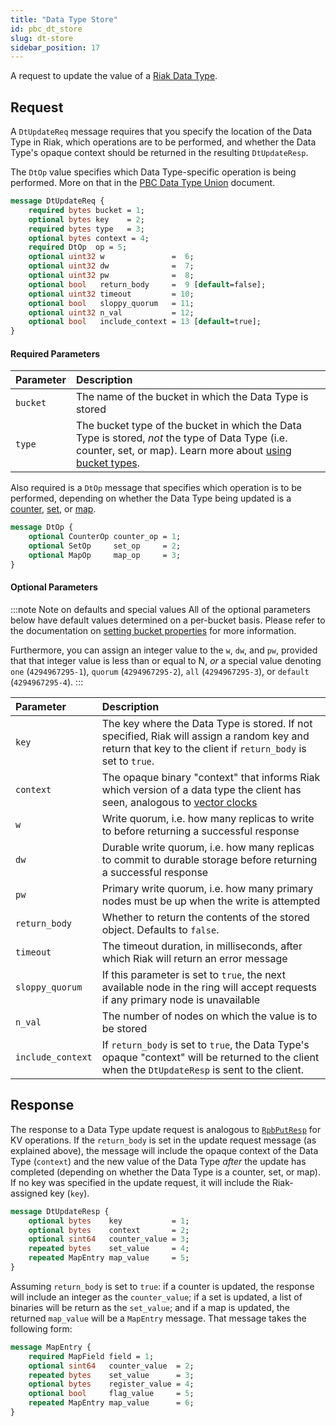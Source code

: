 ```yaml
---
title: "Data Type Store"
id: pbc_dt_store
slug: dt-store
sidebar_position: 17
---
```


A request to update the value of a [Riak Data Type](../../../developing/data-types/index.md).

## Request

A `DtUpdateReq` message requires that you specify the location of the
Data Type in Riak, which operations are to be performed, and whether the
Data Type's opaque context should be returned in the resulting
`DtUpdateResp`.

The `DtOp` value specifies which Data Type-specific operation is being
performed. More on that in the [PBC Data Type Union](../../../developing/api/protocol-buffers/dt-union.md) document.

```protobuf
message DtUpdateReq {
    required bytes bucket = 1;
    optional bytes key    = 2;
    required bytes type   = 3;
    optional bytes context = 4;
    required DtOp  op = 5;
    optional uint32 w               =  6;
    optional uint32 dw              =  7;
    optional uint32 pw              =  8;
    optional bool   return_body     =  9 [default=false];
    optional uint32 timeout         = 10;
    optional bool   sloppy_quorum   = 11;
    optional uint32 n_val           = 12;
    optional bool   include_context = 13 [default=true];
}
```

#### Required Parameters

| Parameter | Description                                                                                                                                                                                                        |
|:----------|:-------------------------------------------------------------------------------------------------------------------------------------------------------------------------------------------------------------------|
| `bucket`  | The name of the bucket in which the Data Type is stored                                                                                                                                                            |
| `type`    | The bucket type of the bucket in which the Data Type is stored, _not_ the type of Data Type (i.e. counter, set, or map). Learn more about [using bucket types](../../../using/cluster-operations/bucket-types.md). |

Also required is a `DtOp` message that specifies which operation is to
be performed, depending on whether the Data Type being updated is a
[counter](../../../developing/api/protocol-buffers/dt-counter-store.md), [set](../../../developing/api/protocol-buffers/dt-set-store.md), or [map](../../../developing/api/protocol-buffers/dt-map-store.md).

```protobuf
message DtOp {
    optional CounterOp counter_op = 1;
    optional SetOp     set_op     = 2;
    optional MapOp     map_op     = 3;
}
```

#### Optional Parameters

:::note Note on defaults and special values
All of the optional parameters below have default values determined on a
per-bucket basis. Please refer to the documentation on [setting bucket properties](./set-bucket-props.md) for more information.

Furthermore, you can assign an integer value to the `w`, `dw`, and
`pw`, provided that that integer value is less than or equal to N, _or_
a special value denoting `one` (`4294967295-1`), `quorum`
(`4294967295-2`), `all` (`4294967295-3`), or `default` (`4294967295-4`).
:::

| Parameter         | Description                                                                                                                                                           |
|:------------------|:----------------------------------------------------------------------------------------------------------------------------------------------------------------------|
| `key`             | The key where the Data Type is stored. If not specified, Riak will assign a random key and return that key to the client if `return_body` is set to `true`.           |
| `context`         | The opaque binary "context" that informs Riak which version of a data type the client has seen, analogous to [vector clocks](../../../learn/glossary.md#vector-clock) |
| `w`               | Write quorum, i.e. how many replicas to write to before returning a successful response                                                                               |
| `dw`              | Durable write quorum, i.e. how many replicas to commit to durable storage before returning a successful response                                                      |
| `pw`              | Primary write quorum, i.e. how many primary nodes must be up when the write is attempted                                                                              |
| `return_body`     | Whether to return the contents of the stored object. Defaults to `false`.                                                                                             |
| `timeout`         | The timeout duration, in milliseconds, after which Riak will return an error message                                                                                  |
| `sloppy_quorum`   | If this parameter is set to `true`, the next available node in the ring will accept requests if any primary node is unavailable                                       |
| `n_val`           | The number of nodes on which the value is to be stored                                                                                                                |
| `include_context` | If `return_body` is set to `true`, the Data Type's opaque "context" will be returned to the client when the `DtUpdateResp` is sent to the client.                     |

## Response

The response to a Data Type update request is analogous to
[`RpbPutResp`](../../../developing/api/protocol-buffers/store-object.md) for KV operations. If the
`return_body` is set in the update request message (as explained above),
the message will include the opaque context of the Data Type (`context`)
and the new value of the Data Type _after_ the update has completed
(depending on whether the Data Type is a counter, set, or map). If no
key was specified in the update request, it will include the
Riak-assigned key (`key`).

```protobuf
message DtUpdateResp {
    optional bytes    key           = 1;
    optional bytes    context       = 2;
    optional sint64   counter_value = 3;
    repeated bytes    set_value     = 4;
    repeated MapEntry map_value     = 5;
}
```

Assuming `return_body` is set to `true`: if a counter is updated, the
response will include an integer as the `counter_value`; if a set is
updated, a list of binaries will be return as the `set_value`; and if a
map is updated, the returned `map_value` will be a `MapEntry` message.
That message takes the following form:

```protobuf
message MapEntry {
    required MapField field = 1;
    optional sint64   counter_value  = 2;
    repeated bytes    set_value      = 3;
    optional bytes    register_value = 4;
    optional bool     flag_value     = 5;
    repeated MapEntry map_value      = 6;
}
```
